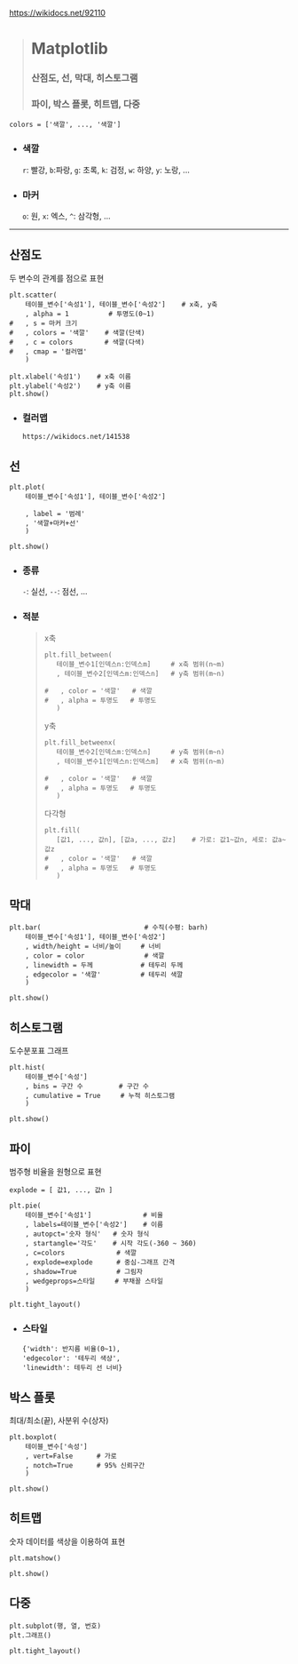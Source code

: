 https://wikidocs.net/92110
># Matplotlib
>### 산점도, 선, 막대, 히스토그램
>### 파이, 박스 플롯, 히트맵, 다중

```
colors = ['색깔', ..., '색깔']
```
+ ### 색깔
  ``r``: 빨강, ``b``:파랑, ``g``: 초록, ``k``: 검정, ``w``: 하양, ``y``: 노랑, ...

+ ### 마커
    ``o``: 원, ``x``: 엑스, ``^``: 삼각형, ...

---
## 산점도
두 변수의 관계를 점으로 표현
```
plt.scatter(
    테이블_변수['속성1'], 테이블_변수['속성2']    # x축, y축
    , alpha = 1          # 투명도(0~1)
#   , s = 마커 크기                       
#   , colors = '색깔'    # 색깔(단색)
#   , c = colors        # 색깔(다색)
#   , cmap = '컬러맵'     
    )

plt.xlabel('속성1')    # x축 이름
plt.ylabel('속성2')    # y축 이름
plt.show()
```
+ ### 컬러맵
  ```
  https://wikidocs.net/141538
  ```

## 선
```
plt.plot( 
    테이블_변수['속성1'], 테이블_변수['속성2']
    
    , label = '범례'
    , '색깔+마커+선'    
    )
    
plt.show()
```

+ ### 종류
    ``-``: 실선, ``--``: 점선, ...

+ ### 적분
  >x축
  >```angular2html
  >plt.fill_between( 
  >    테이블_변수1[인덱스n:인덱스m]     # x축 범위(n~m)
  >    , 테이블_변수2[인덱스m:인덱스n]   # y축 범위(m~n)
  >
  >#   , color = '색깔'   # 색깔
  >#   , alpha = 투명도   # 투명도
  >    )
  >```
  >y축
  >```angular2html
  >plt.fill_betweenx( 
  >    테이블_변수2[인덱스m:인덱스n]     # y축 범위(m~n) 
  >    , 테이블_변수1[인덱스n:인덱스m]   # x축 범위(n~m)
  >
  >#   , color = '색깔'   # 색깔
  >#   , alpha = 투명도   # 투명도
  >    )
  >```
  >다각형
  >```angular2html
  >plt.fill(
  >    [값1, ..., 값n], [값a, ..., 값z]    # 가로: 값1~값n, 세로: 값a~값z
  >#   , color = '색깔'   # 색깔
  >#   , alpha = 투명도   # 투명도
  >    )
  >```

## 막대
``` 
plt.bar(                          # 수직(수평: barh)
    테이블_변수['속성1'], 테이블_변수['속성2']
    , width/height = 너비/높이     # 너비
    , color = color               # 색깔
    , linewidth = 두께            # 테두리 두께
    , edgecolor = '색깔'          # 테두리 색깔
    )

plt.show()
```

## 히스토그램
도수분포표 그래프
```
plt.hist( 
    테이블_변수['속성']
    , bins = 구간 수         # 구간 수
    , cumulative = True     # 누적 히스토그램
    )
    
plt.show()
```

## 파이
범주형 비율을 원형으로 표현
```
explode = [ 값1, ..., 값n ]

plt.pie( 
    테이블_변수['속성1']             # 비율
    , labels=테이블_변수['속성2']    # 이름
    , autopct='숫자 형식'   # 숫자 형식
    , startangle='각도'    # 시작 각도(-360 ~ 360)
    , c=colors             # 색깔
    , explode=explode      # 중심-그래프 간격
    , shadow=True          # 그림자
    , wedgeprops=스타일     # 부채꼴 스타일
    )
    
plt.tight_layout()
```
+ ### 스타일
  ```
  {'width': 반지름 비율(0~1), 
  'edgecolor': '테두리 색상', 
  'linewidth': 테두리 선 너비}
  ```


## 박스 플롯
최대/최소(끝), 사분위 수(상자) 
```
plt.boxplot(
    테이블_변수['속성']
    , vert=False      # 가로
    , notch=True      # 95% 신뢰구간
    )
   
plt.show()
```

## 히트맵
숫자 데이터를 색상을 이용하여 표현
```
plt.matshow()

plt.show()
```

## 다중
```angular2html
plt.subplot(행, 열, 번호)
plt.그래프()

plt.tight_layout()
```